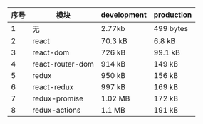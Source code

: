 

| 序号   | 模块               | development | production |
| ---- | ---------------- | ----------- | ---------- |
| 1    | 无                | 2.77kb      | 499 bytes  |
| 2    | react            | 70.3 kB     | 6.8 kB     |
| 3    | react-dom        | 726 kB      | 99.1 kB    |
| 4    | react-router-dom | 914 kB      | 149 kB     |
| 5    | redux            | 950 kB      | 156 kB     |
| 6    | react-redux      | 997 kB      | 169 kB     |
| 7    | redux-promise    | 1.02 MB     | 172 kB     |
| 8    | redux-actions    | 1.1 MB      | 191 kB     |

